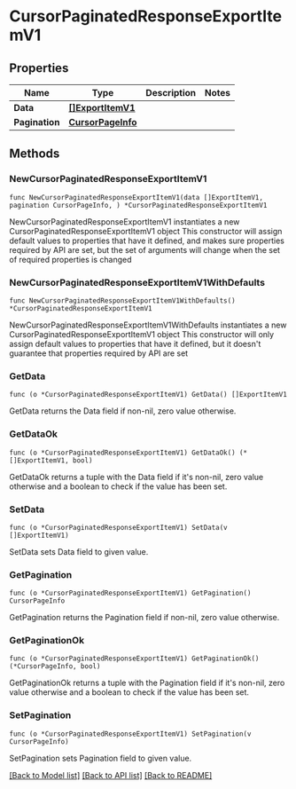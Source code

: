 # CursorPaginatedResponseExportItemV1

## Properties

Name | Type | Description | Notes
------------ | ------------- | ------------- | -------------
**Data** | [**[]ExportItemV1**](ExportItemV1.md) |  | 
**Pagination** | [**CursorPageInfo**](CursorPageInfo.md) |  | 

## Methods

### NewCursorPaginatedResponseExportItemV1

`func NewCursorPaginatedResponseExportItemV1(data []ExportItemV1, pagination CursorPageInfo, ) *CursorPaginatedResponseExportItemV1`

NewCursorPaginatedResponseExportItemV1 instantiates a new CursorPaginatedResponseExportItemV1 object
This constructor will assign default values to properties that have it defined,
and makes sure properties required by API are set, but the set of arguments
will change when the set of required properties is changed

### NewCursorPaginatedResponseExportItemV1WithDefaults

`func NewCursorPaginatedResponseExportItemV1WithDefaults() *CursorPaginatedResponseExportItemV1`

NewCursorPaginatedResponseExportItemV1WithDefaults instantiates a new CursorPaginatedResponseExportItemV1 object
This constructor will only assign default values to properties that have it defined,
but it doesn't guarantee that properties required by API are set

### GetData

`func (o *CursorPaginatedResponseExportItemV1) GetData() []ExportItemV1`

GetData returns the Data field if non-nil, zero value otherwise.

### GetDataOk

`func (o *CursorPaginatedResponseExportItemV1) GetDataOk() (*[]ExportItemV1, bool)`

GetDataOk returns a tuple with the Data field if it's non-nil, zero value otherwise
and a boolean to check if the value has been set.

### SetData

`func (o *CursorPaginatedResponseExportItemV1) SetData(v []ExportItemV1)`

SetData sets Data field to given value.


### GetPagination

`func (o *CursorPaginatedResponseExportItemV1) GetPagination() CursorPageInfo`

GetPagination returns the Pagination field if non-nil, zero value otherwise.

### GetPaginationOk

`func (o *CursorPaginatedResponseExportItemV1) GetPaginationOk() (*CursorPageInfo, bool)`

GetPaginationOk returns a tuple with the Pagination field if it's non-nil, zero value otherwise
and a boolean to check if the value has been set.

### SetPagination

`func (o *CursorPaginatedResponseExportItemV1) SetPagination(v CursorPageInfo)`

SetPagination sets Pagination field to given value.



[[Back to Model list]](../README.md#documentation-for-models) [[Back to API list]](../README.md#documentation-for-api-endpoints) [[Back to README]](../README.md)


